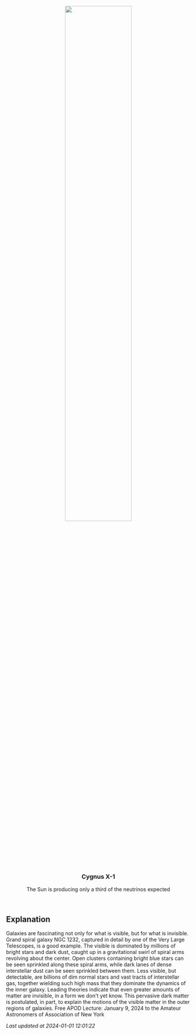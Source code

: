 <p align='center'>
    <img src='https://apod.nasa.gov/apod/image/2401/ngc1232b_vlt_960.jpg' width='60%' />
    <h3 align="center">Cygnus X-1</h3>
    <p align="center">The Sun is producing only a third of the neutrinos expected</p>
</p>
<br/>

Explanation
--
Galaxies are fascinating not only for what is visible, but for what is invisible. Grand spiral galaxy NGC 1232, captured in detail by one of the Very Large Telescopes, is a good example.  The visible is dominated by millions of bright stars and dark dust, caught up in a gravitational swirl of spiral arms revolving about the center. Open clusters containing bright blue stars can be seen sprinkled along these spiral arms, while dark lanes of dense interstellar dust can be seen sprinkled between them. Less visible, but detectable, are billions of dim normal stars and vast tracts of interstellar gas, together wielding such high mass that they dominate the dynamics of the inner galaxy.  Leading theories indicate that even greater amounts of matter are invisible, in a form we don't yet know. This pervasive dark matter is postulated, in part, to explain the motions of the visible matter in the outer regions of galaxies.    Free APOD Lecture: January 9, 2024 to the Amateur Astronomers of Association of New York


*Last updated at 2024-01-01 12:01:22*
